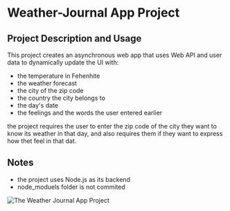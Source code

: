 # Weather-Journal App Project

## Project Description and Usage
This project creates an asynchronous web app that uses Web API and user data to dynamically update the UI with:

- the temperature in Fehenhite
- the weather forecast
- the city of the zip code
- the country the city belongs to
- the day's date
- the feelings and the words the user entered earlier

the project requires the user to enter the zip code of the city they want to know its weather in that day, and also requires them if they want to express how thet feel in that dat.

## Notes
- the project uses Node.js as its backend
- node_moduels folder is not commited

![The Weather Journal App Project](https://drive.google.com/file/d/13j4vCkbakCfS3p4b16RZvj266zcpHGPp/view?usp=sharing "The Weather Journal App Project.")
